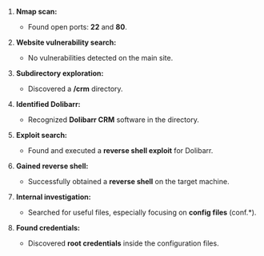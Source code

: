 1. **Nmap scan:**
   - Found open ports: **22** and **80**.

2. **Website vulnerability search:**
   - No vulnerabilities detected on the main site.

3. **Subdirectory exploration:**
   - Discovered a **/crm** directory.

4. **Identified Dolibarr:**
   - Recognized **Dolibarr CRM** software in the directory.

5. **Exploit search:**
   - Found and executed a **reverse shell exploit** for Dolibarr.

6. **Gained reverse shell:**
   - Successfully obtained a **reverse shell** on the target machine.

7. **Internal investigation:**
   - Searched for useful files, especially focusing on **config files** (conf.*).

8. **Found credentials:**
   - Discovered **root credentials** inside the configuration files.